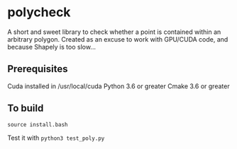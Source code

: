 # polycheck

A short and sweet library to check whether a point is contained within an arbitrary polygon.  Created as an excuse to work with GPU/CUDA 
code, and because Shapely is too slow...

## Prerequisites

Cuda installed in /usr/local/cuda 
Python 3.6 or greater 
Cmake 3.6 or greater 

## To build 

```source install.bash``` 

Test it with 
```python3 test_poly.py``` 
 
